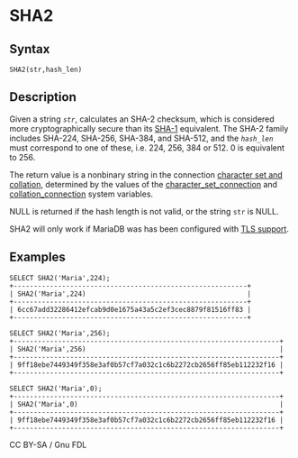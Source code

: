 # SHA2

## Syntax

```
SHA2(str,hash_len)
```

## Description

Given a string _`str`_, calculates an SHA-2 checksum, which is considered more cryptographically secure than its [SHA-1](sha1.md) equivalent. The SHA-2 family includes SHA-224, SHA-256, SHA-384, and SHA-512, and the _`hash_len`_ must correspond to one of these, i.e. 224, 256, 384 or 512. 0 is equivalent to 256.

The return value is a nonbinary string in the connection [character set and collation](../../../../../data-types/string-data-types/character-sets/), determined by the values of the [character\_set\_connection](../../../../../../ha-and-performance/optimization-and-tuning/system-variables/server-system-variables.md#character_set_connection) and [collation\_connection](../../../../../../ha-and-performance/optimization-and-tuning/system-variables/server-system-variables.md#collation_connection) system variables.

NULL is returned if the hash length is not valid, or the string `str` is NULL.

SHA2 will only work if MariaDB was has been configured with [TLS support](../../../../../../security/securing-mariadb/securing-mariadb-encryption/data-in-transit-encryption/secure-connections-overview.md).

## Examples

```
SELECT SHA2('Maria',224);
+----------------------------------------------------------+
| SHA2('Maria',224)                                        |
+----------------------------------------------------------+
| 6cc67add32286412efcab9d0e1675a43a5c2ef3cec8879f81516ff83 |
+----------------------------------------------------------+

SELECT SHA2('Maria',256);
+------------------------------------------------------------------+
| SHA2('Maria',256)                                                |
+------------------------------------------------------------------+
| 9ff18ebe7449349f358e3af0b57cf7a032c1c6b2272cb2656ff85eb112232f16 |
+------------------------------------------------------------------+

SELECT SHA2('Maria',0);
+------------------------------------------------------------------+
| SHA2('Maria',0)                                                  |
+------------------------------------------------------------------+
| 9ff18ebe7449349f358e3af0b57cf7a032c1c6b2272cb2656ff85eb112232f16 |
+------------------------------------------------------------------+
```

CC BY-SA / Gnu FDL
